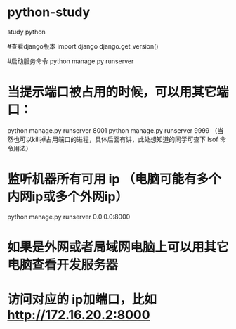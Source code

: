 # python-study
study python

#查看django版本
import django
django.get_version()

#启动服务命令
python manage.py runserver

# 当提示端口被占用的时候，可以用其它端口：
python manage.py runserver 8001
python manage.py runserver 9999
（当然也可以kill掉占用端口的进程，具体后面有讲，此处想知道的同学可查下 lsof 命令用法）

# 监听机器所有可用 ip （电脑可能有多个内网ip或多个外网ip）
python manage.py runserver 0.0.0.0:8000
# 如果是外网或者局域网电脑上可以用其它电脑查看开发服务器
# 访问对应的 ip加端口，比如 http://172.16.20.2:8000